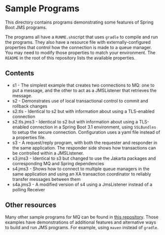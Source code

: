 # Sample Programs
This directory contains programs demonstrating some features of Spring Boot JMS programs.

The programs all have a `RUNME.sh`script that uses `gradle` to compile and run the
programs. They also have a resource file with externally-configured properties that
control how the connection is made to a queue manager. You may need to modify those
properties to match your environment. The `README` in the root of this repository lists
the available properties.

## Contents
* s1 - The simplest example that creates two connections to MQ: one to put a message,
and the other to act as a JMSListener that retrieves the message.
* s2 - Demonstrates use of local transactional control to commit and rollback changes
* s2.tls  - Identical to s2 but with information about using a TLS-enabled connection
* s2.tls.jms3  - Identical to s2 but with information about using a TLS-enabled connection in
       a Spring Boot 3.1 environment, using `SSLBundles` to setup the secure connection.
       Configuration uses a yaml file instead of a properties file.
* s3 - A request/reply program, with both the requester and responder in the same application.
The responder side shows how transactions can be controlled within a JMSListener.
* s3.jms3 - Identical to s3 but changed to use the Jakarta packages and corresponding
       MQ and Spring dependencies
* s4.jms3 - Shows how to connect to multiple queue managers in the same application and using
an XA transaction coordinator to reliably transfer messages between them
* s4a.jms3 - A modified version of s4 using a JmsListener instead of a polling Receiver

## Other resources
Many other sample programs for MQ can be found in [this repository](https://github.com/ibm-messaging/mq-dev-patterns).
Those examples have demonstrations of additional features and alternative ways to build and
run JMS programs. For example, using `maven` instead of `gradle`.
